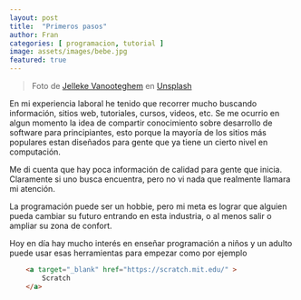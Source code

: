 ```yaml
---
layout: post
title:  "Primeros pasos"
author: Fran
categories: [ programacion, tutorial ]
image: assets/images/bebe.jpg
featured: true
---
```


> Foto de <a href="https://unsplash.com/@ilumire?utm_source=unsplash&utm_medium=referral&utm_content=creditCopyText">Jelleke Vanooteghem</a> en <a href="https://unsplash.com/es/fotos/bNUGJD3gO94?utm_source=unsplash&utm_medium=referral&utm_content=creditCopyText">Unsplash</a>
  

En mi experiencia laboral he tenido que recorrer mucho buscando información, sitios web, tutoriales, cursos, videos, etc. Se me ocurrio en algun momento la idea de compartir conocimiento sobre desarrollo de software para principiantes, esto porque la mayoría de los sitios más populares estan diseñados para gente que ya tiene un cierto nivel en computación.

Me di cuenta que hay poca información de calidad para gente que inicia. Claramente si uno busca encuentra, pero no vi nada que realmente llamara mi atención.

La programación puede ser un hobbie, pero mi meta es lograr que alguien pueda cambiar su futuro entrando en esta industria, o al menos salir o ampliar su zona de confort.

Hoy en día hay mucho interés en enseñar programación a niños y un adulto puede usar esas herramientas para empezar como por ejemplo 
```html
    <a target="_blank" href="https://scratch.mit.edu/" >
        Scratch
    </a>

```


